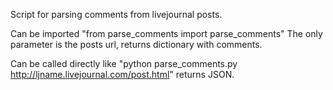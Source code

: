Script for parsing comments from livejournal posts.

Can be imported "from parse_comments import parse_comments"
The only parameter is the posts url, returns dictionary with comments.

Can be called directly like "python parse_comments.py http://ljname.livejournal.com/post.html"
returns JSON.

